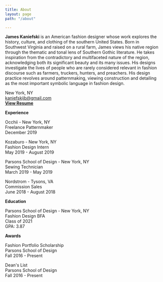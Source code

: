 ```yaml
---
title: About
layout: page
path: "/about"

---
```

**James Kaniefski** is an American fashion designer whose work explores the history, culture, and clothing of the southern United States. Born in Southwest Virginia and raised on a rural farm, James views his native region through the thematic and tonal lens of Southern Gothic literature. He takes inspiration from the contradictory and multifaceted nature of the region, acknowledging both its significant beauty and its many issues. His designs investigate the lives of people who are rarely considered relevant in fashion discourse such as farmers, truckers, hunters, and preachers. His design practice revolves around patternmaking, viewing construction and detailing as the most important symbolic language in fashion design.

New York, NY  
[kaniefskijb@gmail.com](mailto:kaniefskijb@gmail.com)  
[**View Resume**](https://drive.google.com/file/d/168gL-Z3YHDKkhA7HC0T0rEtZKC5XP-M2/view?usp=sharing)

**Experience**

Occhii - New York, NY  
Freelance Patternmaker  
December 2019

Kozaburo - New York, NY  
Fashion Design Intern  
May 2019 - August 2019

Parsons School of Design - New York, NY  
Sewing Technician  
March 2019 - May 2019

Nordstrom - Tysons, VA  
Commission Sales  
June 2018 - August 2018

**Education**

Parsons School of Design - New York, NY  
Fashion Design BFA  
Class of 2021  
GPA: 3.87

**Awards**

Fashion Portfolio Scholarship  
Parsons School of Design  
Fall 2016 - Present

Dean's List  
Parsons School of Design  
Fall 2016 - Present